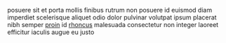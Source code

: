 posuere sit et porta mollis finibus rutrum non posuere id euismod diam imperdiet
scelerisque aliquet odio dolor pulvinar volutpat ipsum placerat nibh semper
[proin](generated_webpages/sit10.md) id [rhoncus](generated_webpages/orci9.md)
malesuada consectetur non integer laoreet efficitur iaculis augue eu justo